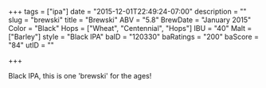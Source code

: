 +++
tags = ["ipa"]
date = "2015-12-01T22:49:24-07:00"
description = ""
slug = "brewski"
title = "Brewski"
ABV = "5.8"
BrewDate = "January 2015"
Color = "Black"
Hops = ["Wheat", "Centennial", "Hops"]
IBU = "40"
Malt = ["Barley"]
style = "Black IPA"
baID = "120330"
baRatings = "200"
baScore = "84"
utID = ""

+++

Black IPA, this is one 'brewski' for the ages!